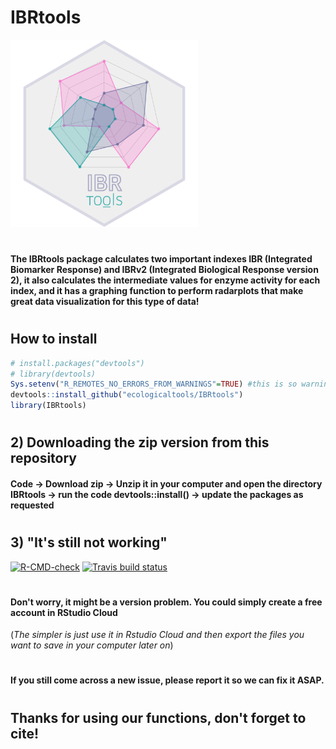 # IBRtools 
<img src="hexlogo/r-ibr-logo.png" width = "300">

# 
#### The IBRtools package calculates two important indexes IBR (Integrated Biomarker Response) and IBRv2 (Integrated Biological Response version 2), it also calculates the intermediate values for enzyme activity for each index, and it has a graphing function to perform radarplots that make great data visualization for this type of data!
#
#
## How to install
```r
# install.packages("devtools")
# library(devtools)
Sys.setenv("R_REMOTES_NO_ERRORS_FROM_WARNINGS"=TRUE) #this is so warnings don't turn into errors
devtools::install_github("ecologicaltools/IBRtools")
library(IBRtools)

```
#
## 2) Downloading the zip version from this repository
####  Code -> Download zip -> Unzip it in your computer and open the directory IBRtools -> run the code devtools::install() -> update the packages as requested 
#
## 3) "It's still not working"

<!-- badges: start -->
[![R-CMD-check](https://github.com/ecologicaltools/IBRtools/actions/workflows/R-CMD-check.yaml/badge.svg)](https://github.com/ecologicaltools/IBRtools/actions/workflows/R-CMD-check.yaml)
[![Travis build status](https://travis-ci.com/ecologicaltools/IBRtools.svg?branch=main)](https://travis-ci.com/ecologicaltools/IBRtools)
<!-- badges: end -->
# 
#### Don't worry, it might be a version problem. You could simply create a free account in RStudio Cloud
(*The simpler is just use it in Rstudio Cloud and then export the files you want to save in your computer later on*)
#
#### If you still come across a new issue, please report it so we can fix it ASAP.
#
## Thanks for using our functions, don't forget to cite!

